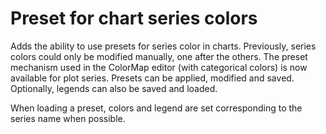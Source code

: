 # Preset for chart series colors

Adds the ability to use presets for series color in charts.
Previously, series colors could only be modified manually, one after the
others. The preset mechanism used in the ColorMap editor (with categorical colors)
is now available for plot series. Presets can be applied, modified and saved.
Optionally, legends can also be saved and loaded.

When loading a preset, colors and legend are set corresponding to the series name
when possible.
